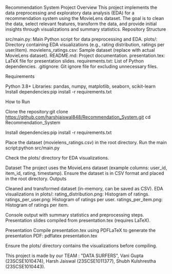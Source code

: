 Recommendation System Project
Overview
This project implements the data preprocessing and exploratory data analysis (EDA) for a recommendation system using the MovieLens dataset. The goal is to clean the data, select relevant features, transform the data, and provide initial insights through visualizations and summary statistics.
Repository Structure

src/main.py: Main Python script for data preprocessing and EDA.
plots/: Directory containing EDA visualizations (e.g., rating distribution, ratings per user/item).
movielens_ratings.csv: Sample dataset (replace with actual MovieLens dataset).
README.md: Project documentation.
presentation.tex: LaTeX file for presentation slides.
requirements.txt: List of Python dependencies.
.gitignore: Git ignore file for excluding unnecessary files.

Requirements

Python 3.8+
Libraries: pandas, numpy, matplotlib, seaborn, scikit-learn
Install dependencies:pip install -r requirements.txt



How to Run

Clone the repository:git clone https://github.com/harshjaiswal848/Recommendation_System.git
cd Recommendation_System


Install dependencies:pip install -r requirements.txt


Place the dataset (movielens_ratings.csv) in the root directory.
Run the main script:python src/main.py


Check the plots/ directory for EDA visualizations.

Dataset
The project uses the MovieLens dataset (example columns: user_id, item_id, rating, timestamp). Ensure the dataset is in CSV format and placed in the root directory.
Outputs

Cleaned and transformed dataset (in-memory, can be saved as CSV).
EDA visualizations in plots/:
rating_distribution.png: Histogram of ratings.
ratings_per_user.png: Histogram of ratings per user.
ratings_per_item.png: Histogram of ratings per item.


Console output with summary statistics and preprocessing steps.
Presentation slides compiled from presentation.tex (requires LaTeX).

Presentation
Compile presentation.tex using PDFLaTeX to generate the presentation PDF:
pdflatex presentation.tex

Ensure the plots/ directory contains the visualizations before compiling.

This project is made by our TEAM : "DATA SURFERS",
 Vani Gupta (23SCSE1010474),
 Harsh Jaiswal (23SCSE1011377),
 Shubh Kulshrestha (23SCSE1010443).